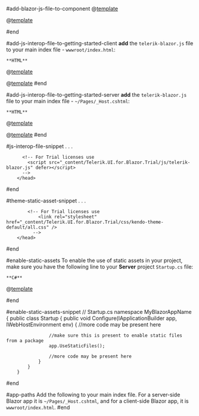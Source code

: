 #add-blazor-js-file-to-component
@[template](/_contentTemplates/common/js-interop-file.md#app-paths)

@[template](/_contentTemplates/common/js-interop-file.md#js-interop-file-snippet)

#end

#add-js-interop-file-to-getting-started-client
 **add** the `telerik-blazor.js` file to your main index file - `wwwroot/index.html`:

    **HTML**
    
@[template](/_contentTemplates/common/js-interop-file.md#js-interop-file-snippet)

@[template](/_contentTemplates/common/js-interop-file.md#enable-static-assets)
#end

#add-js-interop-file-to-getting-started-server
 **add** the `telerik-blazor.js` file to your main index file - `~/Pages/_Host.cshtml`:

    **HTML**
    
@[template](/_contentTemplates/common/js-interop-file.md#js-interop-file-snippet)

@[template](/_contentTemplates/common/js-interop-file.md#enable-static-assets)
#end

#js-interop-file-snippet
        <head>
          . . .
          <script src="_content/Telerik.UI.for.Blazor/js/telerik-blazor.js" defer></script>
          
          <!-- For Trial licenses use
            <script src="_content/Telerik.UI.for.Blazor.Trial/js/telerik-blazor.js" defer></script>
          -->
        </head>
#end


#theme-static-asset-snippet
        <head>
          . . .
            <link rel="stylesheet" href="_content/Telerik.UI.for.Blazor/css/kendo-theme-default/all.css" />
            
            <!-- For Trial licenses use
                <link rel="stylesheet" href="_content/Telerik.UI.for.Blazor.Trial/css/kendo-theme-default/all.css" />
              -->
        </head>
#end

#enable-static-assets
    To enable the use of static assets in your project, make sure you have the following line to your **Server** project `Startup.cs` file:


    **C#**
    
@[template](/_contentTemplates/common/js-interop-file.md#enable-static-assets-snippet)

#end

#enable-static-assets-snippet
        // Startup.cs
        namespace MyBlazorAppName
        {
            public class Startup
            {
                public void Configure(IApplicationBuilder app, IWebHostEnvironment env)
                {
                    //more code may be present here
                    
                    //make sure this is present to enable static files from a package
                    app.UseStaticFiles();
                    
                    //more code may be present here
                }
            }
        }
#end



#app-paths
 Add the following to your main index file. For a server-side Blazor app it is `~/Pages/_Host.cshtml`, and for a client-side Blazor app, it is `wwwroot/index.html`.
#end

